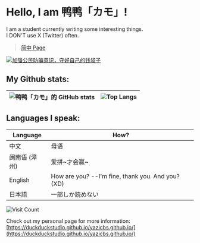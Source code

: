 # Hello, I am 鸭鸭「カモ」!
I am a student currently writing some interesting things.  
I DON'T use X (Twitter) often.  

> [简中 Page](https://github.com/DuckDuckStudio/DuckDuckStudio/blob/main/README-zh.md)  

[![加强公民防骗意识，守好自己的钱袋子](https://duckduckstudio.github.io/yazicbs.github.io/pictures/加强公民防骗意识，守好自己的钱袋子.png)](https://www.xm.gov.cn/ftzb/gajjsdjdxwlzp/)  

## My Github stats:  

| ![鸭鸭「カモ」的 GitHub stats](https://github-readme-stats.vercel.app/api?username=DuckDuckStudio&show_icons=true) | ![Top Langs](https://github-readme-stats.vercel.app/api/top-langs/?username=DuckDuckStudio&layout=compact&hide=html,css) |
|-----|-----|

## Languages I speak:  
| Language | How? |
|-----|-----|
| 中文 | 母语 |
| 闽南语 (漳州) | 爱拼\~才会赢\~ |
| English | How are you? --I'm fine, thank you. And you? (XD) |
| 日本語 | 一部しか読めない |

<div id="header">
  <img src="https://komarev.com/ghpvc/?username=DuckDuckStudio&style=for-the-badge&color=blue" alt="Visit Count"/>
</div>

Check out my personal page for more information: [https://duckduckstudio.github.io/yazicbs.github.io/](https://duckduckstudio.github.io/yazicbs.github.io/)
